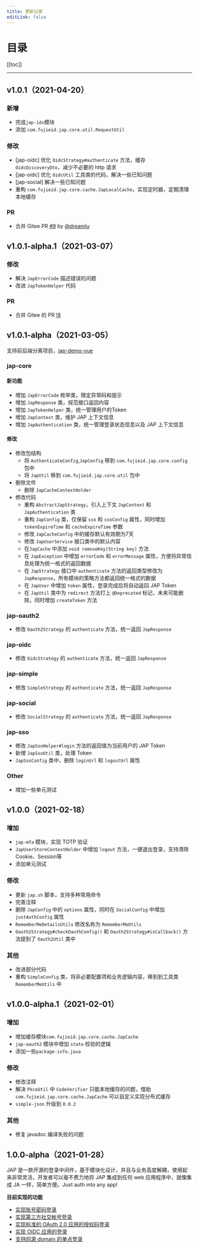 ```yaml
---
title: 更新记录
editLink: false
---
```


# 目录

[[toc]]

----

## v1.0.1（2021-04-20）

### 新增

- 完成`jap-ids`模块
- 添加 `com.fujieid.jap.core.util.RequestUtil`

### 修改

- [jap-oidc] 优化 `OidcStrategy#authenticate` 方法，缓存 `OidcDiscoveryDto`，减少不必要的 http 请求
- [jap-oidc] 优化 `OidcUtil` 工具类的代码，解决一些已知问题
- [jap-social] 解决一些已知问题
- 重构 `com.fujieid.jap.core.cache.JapLocalCache`，实现定时器，定期清理本地缓存

### PR

- 合并 Gitee PR [#9](https://gitee.com/fujieid/jap/pulls/9) by [@dreamlu](https://gitee.com/dreamlu)


## v1.0.1-alpha.1（2021-03-07）

### 修改

- 解决 `JapErrorCode` 描述错误的问题
- 改进 `JapTokenHelper` 代码

### PR

- 合并 Gitee 的 PR [!8](https://gitee.com/fujieid/jap/pulls/8)

## v1.0.1-alpha（2021-03-05）

支持前后端分离项目，[jap-demo-vue](https://gitee.com/fujieid/jap-demo-vue)

### jap-core

#### 新功能

- 增加 `JapErrorCode` 枚举类，限定异常码和提示
- 增加 `JapResponse` 类，规范接口返回内容
- 增加 `JapTokenHelper` 类，统一管理用户的Token
- 增加 `JapContext` 类，维护 JAP 上下文信息
- 增加 `JapAuthentication` 类，统一管理登录状态信息以及 JAP 上下文信息

#### 修改

- 修改包结构
    - 将 `AuthenticateConfig`,`JapConfig` 移到 `com.fujieid.jap.core.config` 包中
    - 将 `JapUtil` 移到 `com.fujieid.jap.core.util` 包中
- 删除文件
    - 删除 `JapCacheContextHolder`
- 修改代码
    - 重构 `AbstractJapStrategy`，引入上下文 `JapContext` 和 `JapAuthentication` 类
    - 重构 `JapConfig` 类，仅保留 `sso` 和 `ssoConfig` 属性，同时增加 `tokenExpireTime` 和 `cacheExpireTime` 参数
    - 修改 `JapCacheConfig` 中的缓存默认有效期为7天
    - 修改 `JapUserService` 接口类中的默认内容
    - 在`JapCache` 中添加 `void removeKey(String key)` 方法
    - 在 `JapException` 中增加 `errorCode` 和 `errorMessage` 属性，方便将异常信息处理为统一格式的返回数据
    - 在 `JapStrategy` 接口中 `authenticate` 方法的返回类型修改为 `JapResponse`，所有模块的策略方法都返回统一格式的数据
    - 在 `JapUser` 中增加 `token` 属性，登录完成后将自动返回 JAP Token
    - 在 `JapUtil` 类中为 `redirect` 方法打上 `@Deprecated` 标记，未来可能删除。同时增加 `createToken` 方法

### jap-oauth2

- 修改 `Oauth2Strategy` 的 `authenticate` 方法，统一返回 `JapResponse`

### jap-oidc

- 修改 `OidcStrategy` 的 `authenticate` 方法，统一返回 `JapResponse`

### jap-simple

- 修改 `SimpleStrategy` 的 `authenticate` 方法，统一返回 `JapResponse`

### jap-social

- 修改 `SocialStrategy` 的 `authenticate` 方法，统一返回 `JapResponse`

### jap-sso

- 修改 `JapSsoHelper#login` 方法的返回值为当前用户的 JAP Token
- 新增 `JapSsoUtil` 类，处理 Token
- `JapSsoConfig` 类中，删除 `loginUrl` 和 `logoutUrl` 属性

### Other

- 增加一些单元测试

## v1.0.0（2021-02-18）

### 增加

- `jap-mfa` 模块，实现 TOTP 验证
- `JapUserStoreContextHolder` 中增加 `logout` 方法，一键退出登录，支持清除 Cookie、Session等
- 添加单元测试

### 修改

- 更新 `jap.sh` 脚本，支持多种常用命令
- 完善注释
- 删除 `JapConfig` 中的 `options` 属性，同时在 `SocialConfig` 中增加 `justAuthConfig` 属性
- `RememberMeDetailsUtils` 修改名称为 `RememberMeUtils`
- `Oauth2Strategy#checkOauthConfig()` 和 `Oauth2Strategy#isCallback()` 方法提到了 `Oauth2Util` 类中

### 其他

- 改进部分代码
- 重构 `SimpleConfig` 类，将非必要配置项和业务逻辑内容，移到到工具类 `RememberMeUtils` 中


## v1.0.0-alpha.1（2021-02-01）

### 增加

- 增加缓存模块`com.fujieid.jap.core.cache.JapCache`
- `jap-oauth2` 模块中增加 `state` 校验的逻辑
- 添加一些`package-info.java`

### 修改

- 修改注释
- 解决 `PkceUtil` 中 `CodeVerifier` 只能本地缓存的问题，借助 `com.fujieid.jap.core.cache.JapCache` 可以自定义实现分布式缓存
- `simple-json` 升级到 `0.0.2`

### 其他
- 修复 javadoc 编译失败的问题

## 1.0.0-alpha（2021-01-28）

JAP 是一款开源的登录中间件，基于模块化设计，并且与业务高度解耦，使用起来非常灵活，开发者可以毫不费力地将 JAP 集成到任何 web 应用程序中，就像集成 JA 一样，简单方便。Just auth into any app!

**目前实现的功能**

- [实现账号密码登录](/quickstart/jap-simple)
- [实现第三方社交帐号登录](/quickstart/jap-social)
- [实现标准的 OAuth 2.0 应用的授权码登录](/quickstart/jap-oauth2)
- [实现 OIDC 应用的登录](/quickstart/jap-oidc)
- [支持同源 domain 的单点登录](/quickstart/jap-sso)


